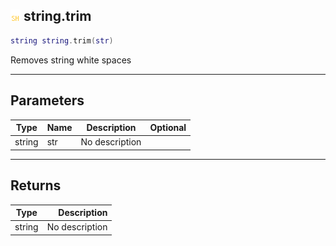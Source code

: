 ## ![shared](../../.gitbook/assets/shared.png) string.trim

```lua
string string.trim(str)
```

Removes string white spaces

------
## Parameters

| Type   | Name | Description | Optional |
| ------ | ---- | ----------- | -------: |
| string | str | No description |  |


------
## Returns

| Type   | Description |
| ------ | ----------: |
| string | No description |

